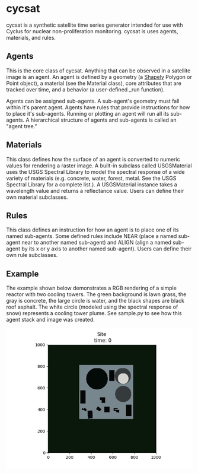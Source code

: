 # cycsat
cycsat is a synthetic satellite time series generator intended for use with Cyclus for nuclear non-proliferation monitoring. cycsat is uses agents, materials, and rules.

## Agents
This is the core class of cycsat. Anything that can be observed in a satellite image is an agent. An agent is defined by a geometry (a [Shapely](https://pypi.python.org/pypi/Shapely) Polygon or Point object), a material (see the Material class), core attributes that are tracked over time, and a behavior (a user-defined _run function).

Agents can be assigned sub-agents. A sub-agent's geometry must fall within it's parent agent. Agents have rules that provide instructions for how to place it's sub-agents. Running or plotting an agent will run all its sub-agents. A hierarchical structure of agents and sub-agents is called an "agent tree."

## Materials
This class defines how the surface of an agent is converted to numeric values for rendering a raster image. A built-in subclass called USGSMaterial uses the USGS Spectral Library to model the spectral response of a wide variety of materials (e.g. concrete, water, forest, metal. See the USGS Spectral Library for a complete list.). A USGSMaterial instance takes a wavelength value and returns a reflectance value. Users can define their own material subclasses.

## Rules
This class defines an instruction for how an agent is to place one of its named sub-agents. Some defined rules include NEAR (place a named sub-agent near to another named sub-agent) and ALIGN (align a named sub-agent by its x or y axis to another named sub-agent). Users can define their own rule subclasses.

## Example
The example shown below demonstrates a RGB rendering of a simple reactor with two cooling towers. The green background is lawn grass, the gray is concrete, the large circle is water, and the black shapes are black roof asphalt. The white circle (modeled using the spectral response of snow) represents a cooling tower plume. See sample.py to see how this agent stack and image was created.

![example png](/samples/site_render_example.png?raw=true "example")
